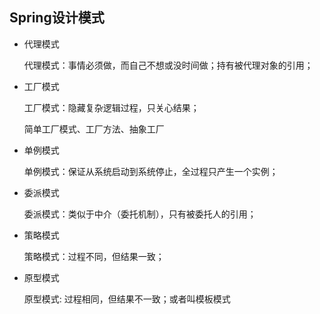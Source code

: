 Spring设计模式
---

* 代理模式
  
   代理模式：事情必须做，而自己不想或没时间做；持有被代理对象的引用；
   
* 工厂模式

  工厂模式：隐藏复杂逻辑过程，只关心结果；
  
  简单工厂模式、工厂方法、抽象工厂
  
  
* 单例模式
  
  单例模式：保证从系统启动到系统停止，全过程只产生一个实例；
  
* 委派模式
 
  委派模式：类似于中介（委托机制），只有被委托人的引用；
  
* 策略模式

  策略模式：过程不同，但结果一致；
  
* 原型模式

  原型模式: 过程相同，但结果不一致；或者叫模板模式
  